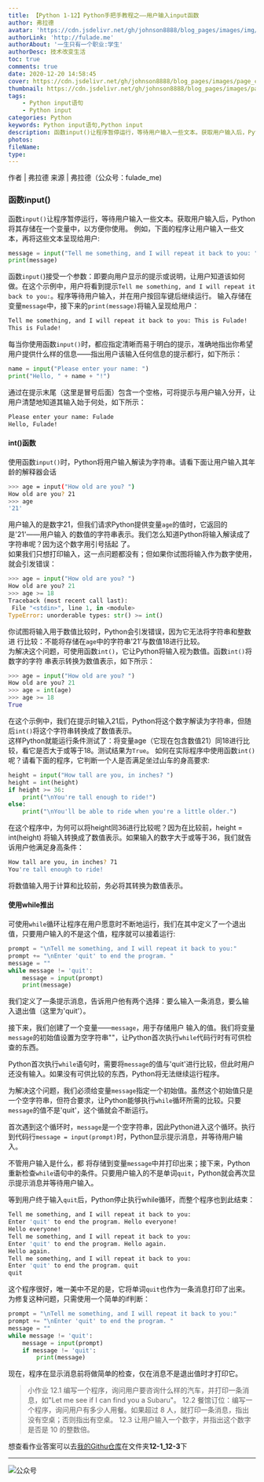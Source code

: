 ```yaml
---
title: 【Python 1-12】Python手把手教程之——用户输入input函数
author: 弗拉德
avatar: 'https://cdn.jsdelivr.net/gh/johnson8888/blog_pages/images/img/avatar.jpg'
authorLink: 'http://fulade.me'
authorAbout: '一生只有一个职业:学生'
authorDesc: 技术改变生活
toc: true
comments: true
date: 2020-12-20 14:58:45
cover: https://cdn.jsdelivr.net/gh/johnson8888/blog_pages/images/page_conver_python.jpg
thumbnail: https://cdn.jsdelivr.net/gh/johnson8888/blog_pages/images/page_conver_python.jpg
tags:
    - Python input语句
    - Python input
categories: Python
keywords: Python input语句,Python input
description: 函数input()让程序暂停运行，等待用户输入一些文本。获取用户输入后，Python将其存储在一个变量中，以方便你使用。
photos:
fileName:
type:
---
```


作者 | 弗拉德
来源 | 弗拉德（公众号：fulade_me)

### 函数input()
函数`input()`让程序暂停运行，等待用户输入一些文本。获取用户输入后，Python将其存储在一个变量中，以方便你使用。
例如，下面的程序让用户输入一些文本，再将这些文本呈现给用户:
``` py
message = input("Tell me something, and I will repeat it back to you: ")
print(message) 
```
函数`input(`)接受一个参数：即要向用户显示的提示或说明，让用户知道该如何做。在这个示例中，用户将看到提示`Tell me something, and I will repeat it back to you:`。程序等待用户输入，并在用户按回车键后继续运行。
输入存储在变量`message`中，接下来的`print(message)`将输入呈现给用户：
``` bash
Tell me something, and I will repeat it back to you: This is Fulade!
This is Fulade! 
```
每当你使用函数`input()`时，都应指定清晰而易于明白的提示，准确地指出你希望用户提供什么样的信息——指出用户该输入任何信息的提示都行，如下所示：
``` py
name = input("Please enter your name: ")
print("Hello, " + name + "!") 
```
通过在提示末尾（这里是冒号后面）包含一个空格，可将提示与用户输入分开，让用户清楚地知道其输入始于何处，如下所示：
``` bash
Please enter your name: Fulade
Hello, Fulade! 
```
#### int()函数
使用函数`input()`时，Python将用户输入解读为字符串。请看下面让用户输入其年龄的解释器会话
``` bash
>>> age = input("How old are you? ")
How old are you? 21
>>> age
'21' 
```
用户输入的是数字21，但我们请求Python提供变量`age`的值时，它返回的是'21'——用户输入
的数值的字符串表示。我们怎么知道Python将输入解读成了字符串呢？因为这个数字用引号括起
了。  
如果我们只想打印输入，这一点问题都没有；但如果你试图将输入作为数字使用，就会引发错误：
``` py
>>> age = input("How old are you? ")
How old are you? 21
>>> age >= 18
Traceback (most recent call last):
 File "<stdin>", line 1, in <module>
TypeError: unorderable types: str() >= int()
```
你试图将输入用于数值比较时，Python会引发错误，因为它无法将字符串和整数进
行比较：不能将存储在`age`中的字符串'21'与数值18进行比较。  
为解决这个问题，可使用函数`int()`，它让Python将输入视为数值。函数`int()`将数字的字符
串表示转换为数值表示，如下所示：
``` py
>>> age = input("How old are you? ")
How old are you? 21
>>> age = int(age)
>>> age >= 18
True
```
在这个示例中，我们在提示时输入21后，Python将这个数字解读为字符串，但随后`int()`将这个字符串转换成了数值表示。  
这样Python就能运行条件测试了：将变量age（它现在包含数值21）同18进行比较，看它是否大于或等于18。测试结果为`True`。
如何在实际程序中使用函数`int()`呢？请看下面的程序，它判断一个人是否满足坐过山车的身高要求:
``` py
height = input("How tall are you, in inches? ")
height = int(height)
if height >= 36:
    print("\nYou're tall enough to ride!")
else: 
    print("\nYou'll be able to ride when you're a little older.") 
```
在这个程序中，为何可以将height同36进行比较呢？因为在比较前，height = int(height)
将输入转换成了数值表示。如果输入的数字大于或等于36，我们就告诉用户他满足身高条件：
``` bash
How tall are you, in inches? 71
You're tall enough to ride! 
```
将数值输入用于计算和比较前，务必将其转换为数值表示。


#### 使用while推出

可使用`while`循环让程序在用户愿意时不断地运行，我们在其中定义了一个退出值，只要用户输入的不是这个值，程序就可以接着运行:
``` py
prompt = "\nTell me something, and I will repeat it back to you:"
prompt += "\nEnter 'quit' to end the program. "
message = ""
while message != 'quit':
    message = input(prompt)
    print(message) 
```
我们定义了一条提示消息，告诉用户他有两个选择：要么输入一条消息，要么输
入退出值（这里为'quit'）。

接下来，我们创建了一个变量——`message`，用于存储用户
输入的值。我们将变量`message`的初始值设置为空字符串""，让Python首次执行`while`代码行时有可供检查的东西。

Python首次执行`while`语句时，需要将`message`的值与'quit'进行比较，但此时用户还没有输入。如果没有可供比较的东西，Python将无法继续运行程序。  

为解决这个问题，我们必须给变量`message`指定一个初始值。虽然这个初始值只是一个空字符串，但符合要求，让Python能够执行`while`循环所需的比较。只要`message`的值不是'quit'，这个循就会不断运行。


首次遇到这个循环时，`message`是一个空字符串，因此Python进入这个循环。执行到代码行`message = input(prompt)`时，Python显示提示消息，并等待用户输入。  

不管用户输入是什么，都 将存储到变量`message`中并打印出来；接下来，Python重新检查`while`语句中的条件。只要用户输入的不是单词`quit`，Python就会再次显示提示消息并等待用户输入。  

等到用户终于输入`quit`后，Python停止执行while循环，而整个程序也到此结束：

``` bash
Tell me something, and I will repeat it back to you:
Enter 'quit' to end the program. Hello everyone!
Hello everyone!
Tell me something, and I will repeat it back to you:
Enter 'quit' to end the program. Hello again. 
Hello again.
Tell me something, and I will repeat it back to you:
Enter 'quit' to end the program. quit
quit 
```
这个程序很好，唯一美中不足的是，它将单词`quit`也作为一条消息打印了出来。为修复这种问题，只需使用一个简单的if判断：
``` py
prompt = "\nTell me something, and I will repeat it back to you:"
prompt += "\nEnter 'quit' to end the program. "
message = ""
while message != 'quit':
    message = input(prompt)
    if message != 'quit':
        print(message) 
```
现在，程序在显示消息前将做简单的检查，仅在消息不是退出值时才打印它。





> 小作业 
12.1 编写一个程序，询问用户要咨询什么样的汽车，并打印一条消息，如"Let me see if I can find you a Subaru"。
12.2 餐馆订位：编写一个程序，询问用户有多少人用餐。如果超过 8 人，就打印一条消息，指出没有空桌；否则指出有空桌。
12.3 让用户输入一个数字，并指出这个数字是否是 10 的整数倍。

想查看作业答案可以去[我的Githu仓库](https://github.com/Johnson8888/learn_python)在文件夹**12-1_12-3**下
***
![公众号](https://cdn.jsdelivr.net/gh/johnson8888/blog_pages/images/page_footer.jpg)